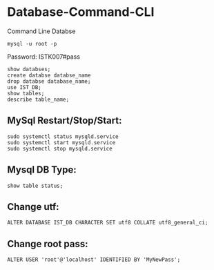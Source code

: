 # Database-Command-CLI
Command Line Databse

```    
mysql -u root -p
```
Password: ISTK007#pass
```
show databses;
create databse databse_name
drop databse database_name;
use IST_DB;
show tables;
describe table_name;
```
MySql Restart/Stop/Start:
----------------------------
```
sudo systemctl status mysqld.service
sudo systemctl start mysqld.service
sudo systemctl stop mysqld.service
```
Mysql DB Type:
-------------------
```
show table status;
```
Change utf:
--------------
```
ALTER DATABASE IST_DB CHARACTER SET utf8 COLLATE utf8_general_ci;
```
Change root pass:
-----------------------
```
ALTER USER 'root'@'localhost' IDENTIFIED BY 'MyNewPass';
```
